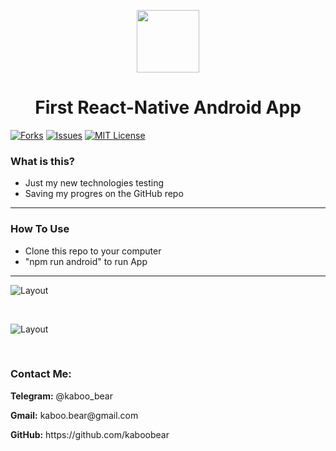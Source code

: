 <p align="center">
    <img src="https://img.icons8.com/bubbles/100/000000/rocket.png" width="100" height="100">
</p>

<h1 align="center">First React-Native Android App</h1>

[![Forks][forks-shield]][forks-url]
[![Issues][issues-shield]][issues-url]
[![MIT License][license-shield]][license-url]

### What is this?

- Just my new technologies testing
- Saving my progres on the GitHub repo

<hr>

### How To Use

- Clone this repo to your computer
- "npm run android" to run App

<hr>

![Layout](kaboo3.png)

<br>

![Layout](kaboo4.png)

<br>

<h3>Contact Me:</h3>

<div>
    <p><b>Telegram:</b> @kaboo_bear </p>
</div>

<div>
    <p><b>Gmail:</b> kaboo.bear@gmail.com </p>
</div>

<div>
    <p><b>GitHub:</b> https://github.com/kaboobear</p>
</div>

[forks-shield]: https://img.shields.io/github/forks/kaboobear/React-Native?style=flat-square
[forks-url]: https://github.com/kaboobear/React-Native/network/members
[issues-shield]: https://img.shields.io/github/issues/kaboobear/React-Native.svg?style=flat-square
[issues-url]: https://github.com/kaboobear/React-Native/issues
[license-shield]: https://img.shields.io/github/license/kaboobear/React-Native.svg?style=flat-square
[license-url]: https://github.com/kaboobear/React-Native/blob/master/LICENSE.txt
